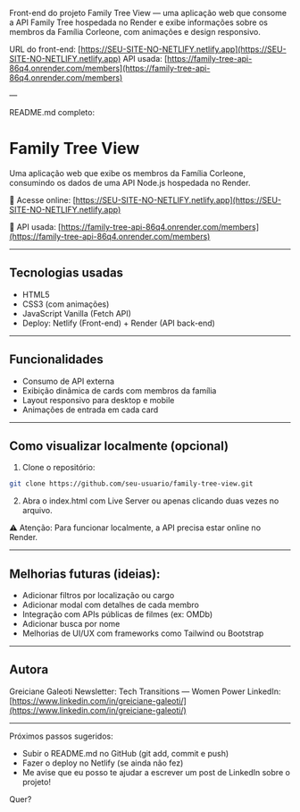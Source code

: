 Front-end do projeto Family Tree View — uma aplicação web que consome a API Family Tree hospedada no Render e exibe informações sobre os membros da Família Corleone, com animações e design responsivo.

URL do front-end: [https://SEU-SITE-NO-NETLIFY.netlify.app](https://SEU-SITE-NO-NETLIFY.netlify.app)
API usada: [https://family-tree-api-86q4.onrender.com/members](https://family-tree-api-86q4.onrender.com/members)

—

README.md completo:

# Family Tree View

Uma aplicação web que exibe os membros da Família Corleone, consumindo os dados de uma API Node.js hospedada no Render.

🔗 Acesse online:
[https://SEU-SITE-NO-NETLIFY.netlify.app](https://SEU-SITE-NO-NETLIFY.netlify.app)

📡 API usada:
[https://family-tree-api-86q4.onrender.com/members](https://family-tree-api-86q4.onrender.com/members)

---

## Tecnologias usadas

* HTML5
* CSS3 (com animações)
* JavaScript Vanilla (Fetch API)
* Deploy: Netlify (Front-end) + Render (API back-end)

---

## Funcionalidades

* Consumo de API externa
* Exibição dinâmica de cards com membros da família
* Layout responsivo para desktop e mobile
* Animações de entrada em cada card

---

## Como visualizar localmente (opcional)

1. Clone o repositório:

```bash
git clone https://github.com/seu-usuario/family-tree-view.git
```

2. Abra o index.html com Live Server ou apenas clicando duas vezes no arquivo.

⚠️ Atenção: Para funcionar localmente, a API precisa estar online no Render.

---

## Melhorias futuras (ideias):

* Adicionar filtros por localização ou cargo
* Adicionar modal com detalhes de cada membro
* Integração com APIs públicas de filmes (ex: OMDb)
* Adicionar busca por nome
* Melhorias de UI/UX com frameworks como Tailwind ou Bootstrap

---

## Autora

Greiciane Galeoti
Newsletter: Tech Transitions — Women Power
LinkedIn: [https://www.linkedin.com/in/greiciane-galeoti/](https://www.linkedin.com/in/greiciane-galeoti/)

---

Próximos passos sugeridos:

* Subir o README.md no GitHub (git add, commit e push)
* Fazer o deploy no Netlify (se ainda não fez)
* Me avise que eu posso te ajudar a escrever um post de LinkedIn sobre o projeto!

Quer?
